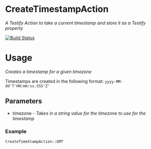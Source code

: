 CreateTimestampAction
=====================
*A Testify Action to take a current timestamp and store it as a Testify property*

[![Build Status](https://travis-ci.org/testify/CreateTimestampAction.svg?branch=master)](https://travis-ci.org/testify/CreateTimestampAction)
# Usage
*Creates a timestamp for a given timezone*

Timestamps are created in the following format: `yyyy-MM-dd'T'HH:mm:ss.SSS'Z'`

## Parameters
* timezone - _Takes in a string value for the timezone to use for the timestamp_

### Example
`CreateTimeStampAction::GMT`
